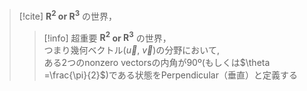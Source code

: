 > [!cite]
> **$\boldsymbol{R^2}$ or  $\boldsymbol{R^3}$** の世界，<br>
> > [!info] 超重要
> > **$\boldsymbol{R^2}$ or  $\boldsymbol{R^3}$** の世界，<br>
> > つまり幾何ベクトル($\vec{{u}}$, $\vec{{v}}$)の分野において,<br>
> > ある2つのnonzero vectorsの内角が90º(もしくは$\theta =\frac{\pi}{2}$)である状態をPerpendicular（垂直）と定義する


###



